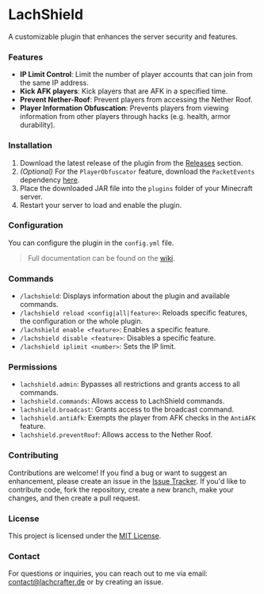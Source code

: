 # LachShield
A customizable plugin that enhances the server security and features.

### Features
- **IP Limit Control**: Limit the number of player accounts that can join from the same IP address.
- **Kick AFK players**: Kick players that are AFK in a specified time.
- **Prevent Nether-Roof**: Prevent players from accessing the Nether Roof.
- **Player Information Obfuscation**: Prevents players from viewing information from other players through hacks (e.g. health, armor durability).

### Installation
1. Download the latest release of the plugin from the [Releases](https://github.com/LachCrafter/LachShield/releases) section.
2. *(Optional)* For the `PlayerObfuscator` feature, download the `PacketEvents` dependency [here](https://modrinth.com/plugin/packetevents/versions).
3. Place the downloaded JAR file into the `plugins` folder of your Minecraft server.
4. Restart your server to load and enable the plugin.

### Configuration
You can configure the plugin in the `config.yml` file.
> Full documentation can be found on the [wiki](https://github.com/LachCrafter/LachShield/wiki/Configuration).

### Commands
- `/lachshield`: Displays information about the plugin and available commands.
- `/lachshield reload <config|all|feature>`: Reloads specific features, the configuration or the whole plugin. 
- `/lachshield enable <feature>`: Enables a specific feature.
- `/lachshield disable <feature>`: Disables a specific feature.
- `/lachshield iplimit <number>`: Sets the IP limit.

### Permissions
- `lachshield.admin`: Bypasses all restrictions and grants access to all commands.
- `lachshield.commands`: Allows access to LachShield commands.
- `lachshield.broadcast`: Grants access to the broadcast command.
- `lachshield.antiAfk`: Exempts the player from AFK checks in the `AntiAFK` feature.
- `lachshield.preventRoof`: Allows access to the Nether Roof.

### Contributing
Contributions are welcome! If you find a bug or want to suggest an enhancement, please create an issue in the [Issue Tracker](https://github.com/LachCrafter/LachShield/issues).
If you'd like to contribute code, fork the repository, create a new branch, make your changes, and then create a pull request.

### License
This project is licensed under the [MIT License](https://github.com/LachCrafter/LachShield/blob/master/LICENSE).

### Contact
For questions or inquiries, you can reach out to me via email: [contact@lachcrafter.de](mailto:contact@lachcrafter.de) or by creating an issue.